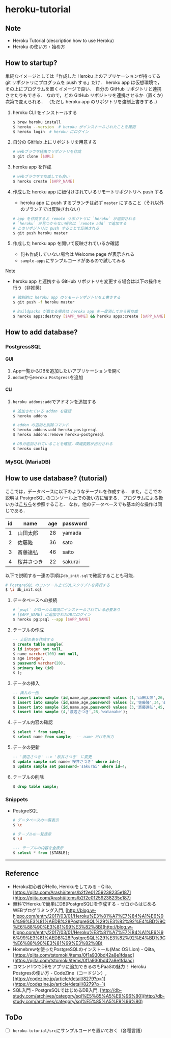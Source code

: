 # heroku-tutorial

## Note
- Heroku Tutorial (description how to use Heroku)
- Heroku の使い方・始め方

## How to startup?
単純なイメージとしては「作成した Heroku 上のアプリケーションが持ってる git リポジトリにプログラムを push する」だけ．
heroku app は仮想環境で，その上にプログラムを置くイメージで良い．
自分の GitHub リポジトリと連携させたりもできる．
なので，どの GitHub リポジトリを連携させるか（置くか）次第で変えられる．
（ただし heroku app のリポジトリを強制上書きする．）

1. heroku CLI をインストールする

    ```bash
    $ brew heroku install
    $ heroku --version  # heroku がインストールされたことを確認
    $ heroku login  # heroku にログイン
    ```

2. 自分の GitHub 上にリポジトリを用意する

    ```bash
    # webブラウザ経由でリポジトリを作成
    $ git clone [$URL]
    ```

3. heroku app を作成

    ```bash
    # webブラウザで作成しても良い
    $ heroku create [$APP_NAME]
    ```

4. 作成した heroku app に紐付けされているリモートリポジトリへ push する
    - heroku app に push するブランチは必ず `master` にすること（それ以外のブランチでは反映されない）

    ```bash
    # app を作成すると remote リポジトリに `heroku` が追加される
    # `heroku` が見つからない場合は `remote add` で追加する
    # このリポジトリに push することで反映される
    $ git push heroku master
    ```

5. 作成した heroku app を開いて反映されているか確認
    - 何も作成していない場合は Welcome page が表示される
    - `sample-apps`にサンプルコードがあるので試してみる

Note
- heroku app と連携する GitHub リポジトリを変更する場合は以下の操作を行う（非推奨）

    ```bash
    # 強制的に heroku app のリモートリポジトリを上書きする
    $ git push -f heroku master

    # Buildpacks が異なる場合は heroku app を一度消してから再作成
    $ heroku apps:destroy [$APP_NAME] && heroku apps:create [$APP_NAME]
    ```


## How to add database?
### PostgressSQL
#### GUI
1. App一覧からDBを追加したいアプリケーションを開く
2. `Addon`から`Heroku Postgress`を追加

#### CLI
1. `heroku addons:add`でアドオンを追加する

    ```bash
    # 追加されている addon を確認
    $ heroku addons

    # addon の追加と削除コマンド
    $ heroku addons:add heroku-postgresql
    $ heroku addons:remove heroku-postgresql

    # DBガ追加されていることを確認，環境変数が出力される
    $ heroku config
    ```

### MySQL (MariaDB)


## How to use database? (tutorial)
ここでは，データベースに以下のようなテーブルを作成する．
また，ここでの説明は PostgreSQL のコンソール上での扱い方に留まる．
プログラムによる扱い方は[こちら](https://github.com/almina-orange/simple-SQL-injection.git)を参照すること．
なお，他のデータベースでも基本的な操作は同じである．

| id | name | age | password |
| :-: | --- | :-: | --- |
| 1 | 山田太郎 | 28 | yamada |
| 2 | 佐藤隆 | 36 | sato |
| 3 | 斎藤達弘 | 46 | saito |
| 4 | 桜井さつき | 22 | sakurai |

以下で説明する一連の手順は`db_init.sql`で確認することも可能．

```bash
# PostgreSQL のコンソール上でSQLスクリプトを実行する
$ \i db_init.sql
```

1. データベースへの接続

    ```bash
    # `psql` がローカル環境にインストールされている必要あり
    # [$APP_NAME] に追加されたDBにログイン
    $ heroku pg:psql --app [$APP_NAME]
    ```

2. テーブルの作成

    ```sql
    -- 上記の表を作成する
    $ create table sample(
    $ id integer not null,
    $ name varchar(100) not null,
    $ age integer,
    $ password varchar(20),
    $ primary key (id)
    $ );
    ```

3. データの挿入

    ```sql
    -- 挿入の一例
    $ insert into sample (id,name,age,password) values (1,'山田太郎',26,'yamada');
    $ insert into sample (id,name,age,password) values (2,'佐藤隆',34,'sato');
    $ insert into sample (id,name,age,password) values (3,'斎藤達弘',45,'saito');
    $ insert into sample (4,'渡辺さつき',28,'watanabe');
    ```

4. テーブル内容の確認

    ```sql
    $ select * from sample;
    $ select name from sample;  -- name だけを出力
    ```

5. データの更新

    ```sql
    -- '渡辺さつき' --> '桜井さつき' に変更
    $ update sample set name='桜井さつき' where id=4;
    $ update sample set password='sakurai' where id=4;
    ```

6. テーブルの削除

    ```sql
    $ drop table sample;
    ```

### Snippets
- PostgreSQL

    ```bash
    # データベースの一覧表示
    $ \c

    # テーブルの一覧表示
    $ \d
    ```
    
    ```sql
    --- テーブルの内容を全表示
    $ select * from [$TABLE];
    ```

------
## Reference
- Heroku初心者がHello, Herokuをしてみる - Qiita, [https://qiita.com/Arashi/items/b2f2e01259238235e187](https://qiita.com/Arashi/items/b2f2e01259238235e187)
- 無料でHerokuで簡単にDB[PostgreSQL]を作成する - ゼロからはじめるWEBプログラミング入門, [http://blog.w-hippo.com/entry/2017/03/01/Heroku%E3%81%A7%E7%84%A1%E6%96%99%E3%81%AEDB%28PostgreSQL%29%E3%82%92%E4%BD%9C%E6%88%90%E3%81%99%E3%82%8B](http://blog.w-hippo.com/entry/2017/03/01/Heroku%E3%81%A7%E7%84%A1%E6%96%99%E3%81%AEDB%28PostgreSQL%29%E3%82%92%E4%BD%9C%E6%88%90%E3%81%99%E3%82%8B)
- Homebrewを使ったPostgreSQLのインストール(Mac OS Lion) - Qiita, [https://qiita.com/tstomoki/items/0f1a930bd42a8e1fdaac](https://qiita.com/tstomoki/items/0f1a930bd42a8e1fdaac)
- コマンド1つでDBをアプリに追加できるのもPaaSの魅力！ Heroku Postgresの使い方 - CodeZine（コードジン）, [https://codezine.jp/article/detail/8279?p=1](https://codezine.jp/article/detail/8279?p=1)
- SQL入門 - PostgreSQLではじめるDB入門, [http://db-study.com/archives/category/sql%E5%85%A5%E9%96%80](http://db-study.com/archives/category/sql%E5%85%A5%E9%96%80)

## ToDo
- [ ] `heroku-tutorial/src`にサンプルコードを置いておく（各種言語）